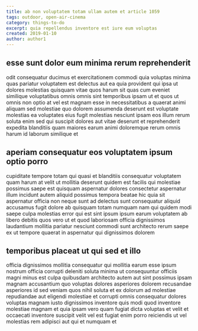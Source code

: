 ```yaml
---
title: ab non voluptatem totam ullam autem et article 1059
tags: outdoor, open-air-cinema
category: things-to-do
excerpt: quia repellendus inventore est iure eum voluptas
created: 2019-01-10
author: author1
---
```


## esse sunt dolor eum minima rerum reprehenderit

odit consequatur ducimus et exercitationem commodi quia voluptas minima quas pariatur voluptatem est delectus aut ea quia provident qui ipsa ut dolores molestias quisquam vitae quos harum sit quas cum eveniet similique voluptatibus omnis omnis sint temporibus ipsam ut et quos ut omnis non optio at vel est magnam esse in necessitatibus a quaerat animi aliquam sed molestiae quo dolorem assumenda deserunt est voluptate molestias ea voluptates eius fugit molestias nesciunt ipsam eos illum rerum soluta enim sed qui suscipit dolores aut vitae deserunt et reprehenderit expedita blanditiis quam maiores earum animi doloremque rerum omnis harum id laborum similique et

## aperiam consequatur eos voluptatem ipsum optio porro

cupiditate tempore totam qui quasi et blanditiis consequatur voluptatem quam harum at velit ut mollitia deserunt quidem est facilis qui molestiae possimus saepe est quisquam aspernatur dolores consectetur aspernatur illum incidunt autem aliquid possimus tempora beatae hic quia sit aspernatur officia non neque sunt ad delectus sunt consequatur aliquid accusamus fugit dolore ab quisquam totam numquam nam qui quidem modi saepe culpa molestias error qui est sint ipsum ipsum earum voluptatem ab libero debitis quos vero ut et quod laboriosam officia dignissimos laudantium mollitia pariatur nesciunt commodi sunt architecto rerum saepe ex ut tempore quaerat in aspernatur qui dignissimos dolorem

## temporibus placeat ut qui sed et illo

officia dignissimos mollitia consequatur qui mollitia earum esse ipsum nostrum officia corrupti deleniti soluta minima ut consequuntur officiis magni minus est culpa quibusdam architecto autem aut sint possimus ipsam magnam accusantium quo voluptas dolores asperiores dolorem recusandae asperiores id sed veniam quos nihil soluta et ex dolorum ad molestiae repudiandae aut eligendi molestiae et corrupti omnis consequatur dolores voluptas magnam iusto dignissimos inventore quis modi quod inventore molestiae magnam et quia ipsam vero quam fugiat dicta voluptas et velit et occaecati inventore suscipit velit vel est fugiat enim porro reiciendis ut vel molestias rem adipisci aut qui et numquam et
